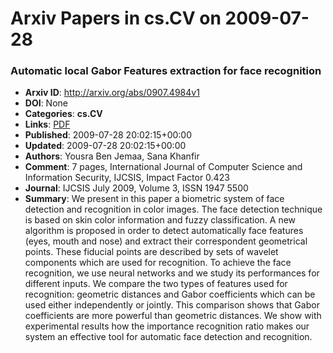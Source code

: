 # Arxiv Papers in cs.CV on 2009-07-28
### Automatic local Gabor Features extraction for face recognition
- **Arxiv ID**: http://arxiv.org/abs/0907.4984v1
- **DOI**: None
- **Categories**: **cs.CV**
- **Links**: [PDF](http://arxiv.org/pdf/0907.4984v1)
- **Published**: 2009-07-28 20:02:15+00:00
- **Updated**: 2009-07-28 20:02:15+00:00
- **Authors**: Yousra Ben Jemaa, Sana Khanfir
- **Comment**: 7 pages, International Journal of Computer Science and Information
  Security, IJCSIS, Impact Factor 0.423
- **Journal**: IJCSIS July 2009, Volume 3, ISSN 1947 5500
- **Summary**: We present in this paper a biometric system of face detection and recognition in color images. The face detection technique is based on skin color information and fuzzy classification. A new algorithm is proposed in order to detect automatically face features (eyes, mouth and nose) and extract their correspondent geometrical points. These fiducial points are described by sets of wavelet components which are used for recognition. To achieve the face recognition, we use neural networks and we study its performances for different inputs. We compare the two types of features used for recognition: geometric distances and Gabor coefficients which can be used either independently or jointly. This comparison shows that Gabor coefficients are more powerful than geometric distances. We show with experimental results how the importance recognition ratio makes our system an effective tool for automatic face detection and recognition.




